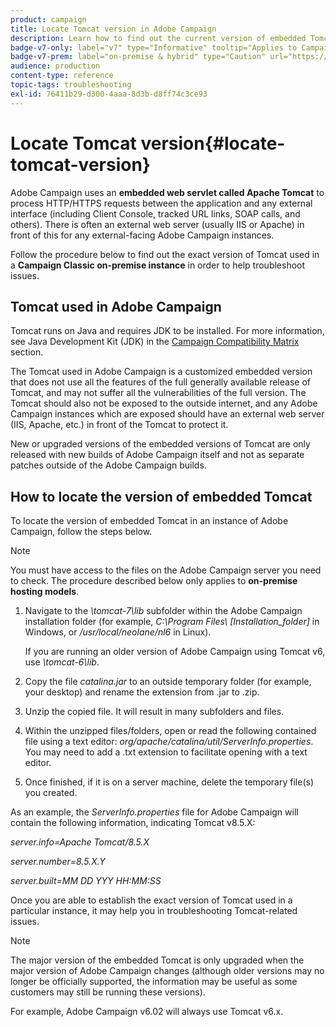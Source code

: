 ```yaml
---
product: campaign
title: Locate Tomcat version in Adobe Campaign
description: Learn how to find out the current version of embedded Tomcat web servlet used in an instance of Adobe Campaign
badge-v7-only: label="v7" type="Informative" tooltip="Applies to Campaign Classic v7 only"
badge-v7-prem: label="on-premise & hybrid" type="Caution" url="https://experienceleague.adobe.com/docs/campaign-classic/using/installing-campaign-classic/architecture-and-hosting-models/hosting-models-lp/hosting-models.html" tooltip="Applies to on-premise and hybrid deployments only"
audience: production
content-type: reference
topic-tags: troubleshooting
exl-id: 76411b29-d300-4aaa-8d3b-d8ff74c3ce93
---
```

# Locate Tomcat version{#locate-tomcat-version}



Adobe Campaign uses an **embedded web servlet called Apache Tomcat** to process HTTP/HTTPS requests between the application and any external interface (including Client Console, tracked URL links, SOAP calls, and others). There is often an external web server (usually IIS or Apache) in front of this for any external-facing Adobe Campaign instances.

Follow the procedure below to find out the exact version of Tomcat used in a **Campaign Classic on-premise instance** in order to help troubleshoot issues.

## Tomcat used in Adobe Campaign

Tomcat runs on Java and requires JDK to be installed. For more information, see Java Development Kit (JDK) in the [Campaign Compatibility Matrix](../../rn/using/compatibility-matrix.md) section.

The Tomcat used in Adobe Campaign is a customized embedded version that does not use all the features of the full generally available release of Tomcat, and may not suffer all the vulnerabilities of the full version. The Tomcat should also not be exposed to the outside internet, and any Adobe Campaign instances which are exposed should have an external web server (IIS, Apache, etc.) in front of the Tomcat to protect it.

New or upgraded versions of the embedded versions of Tomcat are only released with new builds of Adobe Campaign itself and not as separate patches outside of the Adobe Campaign builds.

## How to locate the version of embedded Tomcat

To locate the version of embedded Tomcat in an instance of Adobe Campaign, follow the steps below.

>[!NOTE]
>
>You must have access to the files on the Adobe Campaign server you need to check. The procedure described below only applies to **on-premise hosting models**.

1. Navigate to the *\tomcat-7\lib* subfolder within the Adobe Campaign installation folder (for example, *C:\Program Files\ [Installation_folder]* in Windows, or */usr/local/neolane/nl6* in Linux).

    If you are running an older version of Adobe Campaign using Tomcat v6, use *\tomcat-6\lib*.

1. Copy the file *catalina.jar* to an outside temporary folder (for example, your desktop) and rename the extension from .jar to .zip.

1. Unzip the copied file. It will result in many subfolders and files.

1. Within the unzipped files/folders, open or read the following contained file using a text editor: *org/apache/catalina/util/ServerInfo.properties*. You may need to add a .txt extension to facilitate opening with a text editor.

1. Once finished, if it is on a server machine, delete the temporary file(s) you created.

As an example, the *ServerInfo.properties* file for Adobe Campaign will contain the following information, indicating Tomcat v8.5.X:

*server.info=Apache Tomcat/8.5.X*

*server.number=8.5.X.Y*

*server.built=MM DD YYY HH:MM:SS*

Once you are able to establish the exact version of Tomcat used in a particular instance, it may help you in troubleshooting Tomcat-related issues.

>[!NOTE]
>
>The major version of the embedded Tomcat is only upgraded when the major version of Adobe Campaign changes (although older versions may no longer be officially supported, the information may be useful as some customers may still be running these versions).
>
>For example, Adobe Campaign v6.02 will always use Tomcat v6.x.
